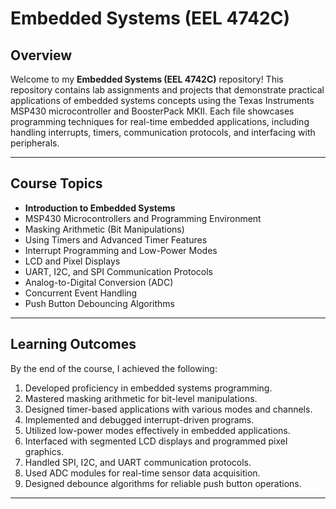 # Embedded Systems (EEL 4742C)

## Overview

Welcome to my **Embedded Systems (EEL 4742C)** repository! This repository contains lab assignments and projects that demonstrate practical applications of embedded systems concepts using the Texas Instruments MSP430 microcontroller and BoosterPack MKII. Each file showcases programming techniques for real-time embedded applications, including handling interrupts, timers, communication protocols, and interfacing with peripherals.

---

## Course Topics

- **Introduction to Embedded Systems**
- MSP430 Microcontrollers and Programming Environment
- Masking Arithmetic (Bit Manipulations)
- Using Timers and Advanced Timer Features
- Interrupt Programming and Low-Power Modes
- LCD and Pixel Displays
- UART, I2C, and SPI Communication Protocols
- Analog-to-Digital Conversion (ADC)
- Concurrent Event Handling
- Push Button Debouncing Algorithms

---

## Learning Outcomes

By the end of the course, I achieved the following:
1. Developed proficiency in embedded systems programming.
2. Mastered masking arithmetic for bit-level manipulations.
3. Designed timer-based applications with various modes and channels.
4. Implemented and debugged interrupt-driven programs.
5. Utilized low-power modes effectively in embedded applications.
6. Interfaced with segmented LCD displays and programmed pixel graphics.
7. Handled SPI, I2C, and UART communication protocols.
8. Used ADC modules for real-time sensor data acquisition.
9. Designed debounce algorithms for reliable push button operations.

---
